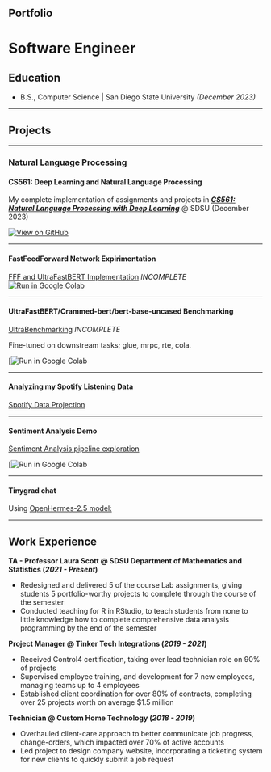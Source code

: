 ## Portfolio
# Software Engineer

## Education

-   B.S., Computer Science | San Diego State University *(December 2023)*

---

## Projects
---

### Natural Language Processing

#### CS561: Deep Learning and Natural Language Processing 
My complete implementation of assignments and projects in [***CS561: Natural Language Processing with Deep Learning***](https://github.com/codaeddie/SDSU-CS561-NLP) @ SDSU (December 2023) 

[![View on GitHub](https://img.shields.io/badge/GitHub-View_on_GitHub-blue?logo=GitHub)](https://github.com/codaeddie/SDSU-CS561-NLP)

---

#### FastFeedForward Network Expirimentation
[FFF and UltraFastBERT Implementation](https://github.com/codaeddie/portfolio/blob/main/pdf/Finalcs561.pdf)
_INCOMPLETE_
[![Run in Google Colab](https://img.shields.io/badge/Colab-Run_in_Google_Colab-blue?logo=Google&logoColor=FDBA18)](https://colab.research.google.com/drive/1VRoMjagRhhCXTo7ayKpvWFNIo-Ol_Kz1?usp=sharing)

---

#### UltraFastBERT/Crammed-bert/bert-base-uncased Benchmarking 
[UltraBenchmarking](https://colab.research.google.com/drive/1wZ4qoOY8vszP00BK5YG6gwsYeZUfCCsM?usp=sharing)
_INCOMPLETE_
<div style="text-align: justify">Fine-tuned on downstream tasks; glue, mrpc, rte, cola.</div>

[![Run in Google Colab](https://colab.research.google.com/drive/1wZ4qoOY8vszP00BK5YG6gwsYeZUfCCsM?usp=sharing)

---

#### Analyzing my Spotify Listening Data
[Spotify Data Projection](https://github.com/codaeddie/portfolio/blob/main/pdf/SpotifyProj.pdf)

---

#### Sentiment Analysis Demo
[Sentiment Analysis pipeline exploration](https://colab.research.google.com/drive/1eZGDW4ZRfCFKOSv2Q-J3VJQb6p6UHgsa?usp=sharing)

[![Run in Google Colab](https://colab.research.google.com/drive/1eZGDW4ZRfCFKOSv2Q-J3VJQb6p6UHgsa?usp=sharing) 

---

#### Tinygrad chat
Using [OpenHermes-2.5 model:](https://huggingface.co/teknium/OpenHermes-2.5-Mistral-7B)

---

## Work Experience

**TA - Professor Laura Scott @ SDSU Department of Mathematics and Statistics (_2021 - Present_)**

-   Redesigned and delivered 5 of the course Lab assignments, giving students 5 portfolio-worthy projects to complete through the course of the semester
-   Conducted teaching for R in RStudio, to teach students from none to little knowledge how to complete comprehensive data analysis programming by the end of the semester 

**Project Manager @ Tinker Tech Integrations (_2019 - 2021_)**

-   Received Control4 certification, taking over lead technician role on 90% of projects
-   Supervised employee training, and development for 7 new employees, managing teams up to 4 employees 
-   Established client coordination for over 80% of contracts, completing over 25 projects worth on average $1.5 million

**Technician @ Custom Home Technology (_2018 - 2019_)**

-   Overhauled client-care approach to better communicate job progress, change-orders, which impacted over 70% of active accounts
-   Led project to design company website, incorporating a ticketing system for new clients to quickly submit a job request

